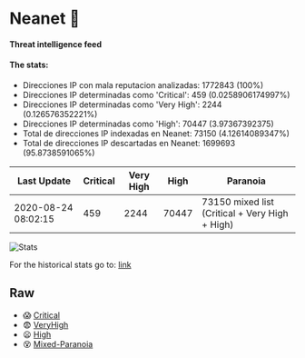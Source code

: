 # Neanet :hocho:
#### Threat intelligence feed
#### The stats:

- Direcciones IP con mala reputacion analizadas: 1772843 (100%)
- Direcciones IP determinadas como 'Critical':  459 (0.0258906174997%)
- Direcciones IP determinadas como 'Very High':  2244 (0.126576352221%)
- Direcciones IP determinadas como 'High':  70447 (3.97367392375)
- Total de direcciones IP indexadas en Neanet:  73150 (4.12614089347%)
- Total de direcciones IP descartadas en Neanet:  1699693 (95.8738591065%)

| Last Update | Critical | Very High | High | Paranoia |
| --- | --- | --- | --- | --- |
| 2020-08-24 08:02:15 | 459 | 2244 | 70447 | 73150 mixed list (Critical + Very High + High)|

![Stats](https://docs.google.com/spreadsheets/d/e/2PACX-1vSnaNMIXVabIpDJjufMlzH7poXnshF3mgd8Is1g9ytUEzVsP5my4Trn8f-xkoLLQ38xpL3HtmUexLo6/pubchart?oid=501124687&format=image)

For the historical stats go to: [link](/stats.csv)
## Raw
- :scream: [Critical](https://raw.githubusercontent.com/JavaGarcia/Neanet/master/blacklists/neanet_critical.txt)
- :fearful: [VeryHigh](https://raw.githubusercontent.com/JavaGarcia/Neanet/master/blacklists/neanet_veryHigh.txtt)
- :frowning: [High](https://raw.githubusercontent.com/JavaGarcia/Neanet/master/blacklists/neanet_high.txt)
- :dizzy_face: [Mixed-Paranoia](https://raw.githubusercontent.com/JavaGarcia/Neanet/master/blacklists/neanet_all.txt)


























































































































































































































































































































































































































